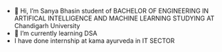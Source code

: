 - 👋 Hi, I’m Sanya Bhasin student of BACHELOR OF ENGINEERING IN ARTIFICAL INTELLIGENCE AND MACHINE LEARNING STUDYING AT Chandigarh University
- 🌱 I’m currently learning DSA
- I have done internship at kama ayurveda in IT SECTOR  
